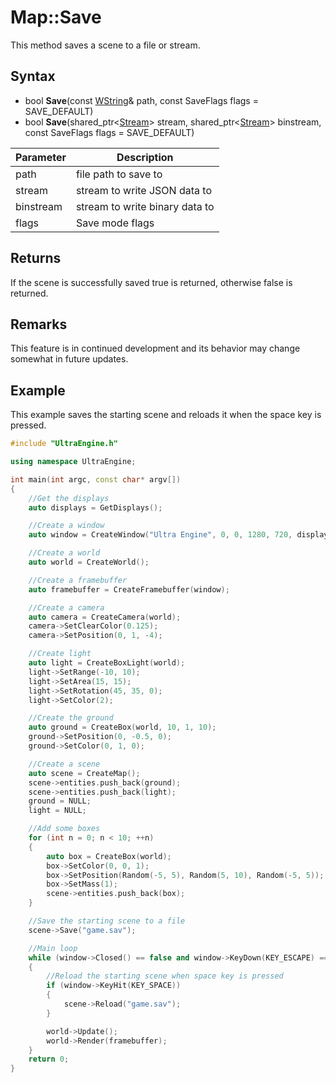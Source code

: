 # Map::Save

This method saves a scene to a file or stream.

## Syntax

- bool **Save**(const [WString](WString.md)& path, const SaveFlags flags = SAVE_DEFAULT)
- bool **Save**(shared_ptr<[Stream](Stream.md)> stream, shared_ptr<[Stream](Stream.md)> binstream, const SaveFlags flags = SAVE_DEFAULT)

| Parameter | Description |
|---|---|
| path | file path to save to |
| stream | stream to write JSON data to |
| binstream | stream to write binary data to |
| flags | Save mode flags |

## Returns

If the scene is successfully saved true is returned, otherwise false is returned.

## Remarks

This feature is in continued development and its behavior may change somewhat in future updates.

## Example

This example saves the starting scene and reloads it when the space key is pressed.

```c++
#include "UltraEngine.h"

using namespace UltraEngine;

int main(int argc, const char* argv[])
{
    //Get the displays
    auto displays = GetDisplays();

    //Create a window
    auto window = CreateWindow("Ultra Engine", 0, 0, 1280, 720, displays[0], WINDOW_CENTER | WINDOW_TITLEBAR);

    //Create a world
    auto world = CreateWorld();

    //Create a framebuffer
    auto framebuffer = CreateFramebuffer(window);

    //Create a camera    
    auto camera = CreateCamera(world);
    camera->SetClearColor(0.125);
    camera->SetPosition(0, 1, -4);

    //Create light
    auto light = CreateBoxLight(world);
    light->SetRange(-10, 10);
    light->SetArea(15, 15);
    light->SetRotation(45, 35, 0);
    light->SetColor(2);

    //Create the ground
    auto ground = CreateBox(world, 10, 1, 10);
    ground->SetPosition(0, -0.5, 0);
    ground->SetColor(0, 1, 0);

    //Create a scene
    auto scene = CreateMap();
    scene->entities.push_back(ground);
    scene->entities.push_back(light);
    ground = NULL;
    light = NULL;

    //Add some boxes
    for (int n = 0; n < 10; ++n)
    {
        auto box = CreateBox(world);
        box->SetColor(0, 0, 1);
        box->SetPosition(Random(-5, 5), Random(5, 10), Random(-5, 5));
        box->SetMass(1);
        scene->entities.push_back(box);
    }

    //Save the starting scene to a file
    scene->Save("game.sav");

    //Main loop
    while (window->Closed() == false and window->KeyDown(KEY_ESCAPE) == false)
    {
        //Reload the starting scene when space key is pressed
        if (window->KeyHit(KEY_SPACE))
        {
            scene->Reload("game.sav");
        }

        world->Update();
        world->Render(framebuffer);
    }
    return 0;
}
```
